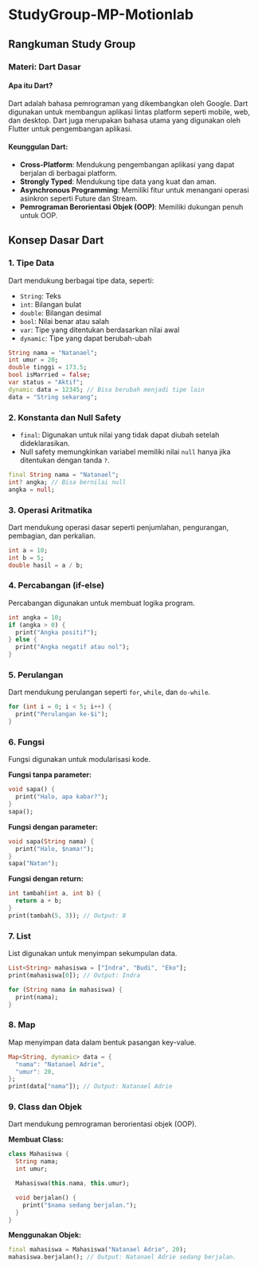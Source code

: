 # StudyGroup-MP-Motionlab

## Rangkuman Study Group

### Materi: Dart Dasar

#### Apa itu Dart?
Dart adalah bahasa pemrograman yang dikembangkan oleh Google. Dart digunakan untuk membangun aplikasi lintas platform seperti mobile, web, dan desktop. Dart juga merupakan bahasa utama yang digunakan oleh Flutter untuk pengembangan aplikasi.

#### Keunggulan Dart:
- **Cross-Platform**: Mendukung pengembangan aplikasi yang dapat berjalan di berbagai platform.
- **Strongly Typed**: Mendukung tipe data yang kuat dan aman.
- **Asynchronous Programming**: Memiliki fitur untuk menangani operasi asinkron seperti Future dan Stream.
- **Pemrograman Berorientasi Objek (OOP)**: Memiliki dukungan penuh untuk OOP.

## Konsep Dasar Dart

### 1. Tipe Data
Dart mendukung berbagai tipe data, seperti:
- `String`: Teks
- `int`: Bilangan bulat
- `double`: Bilangan desimal
- `bool`: Nilai benar atau salah
- `var`: Tipe yang ditentukan berdasarkan nilai awal
- `dynamic`: Tipe yang dapat berubah-ubah

```dart
String nama = "Natanael";
int umur = 20;
double tinggi = 173.5;
bool isMarried = false;
var status = "Aktif";
dynamic data = 12345; // Bisa berubah menjadi tipe lain
data = "String sekarang";
```

### 2. Konstanta dan Null Safety
- `final`: Digunakan untuk nilai yang tidak dapat diubah setelah dideklarasikan.
- Null safety memungkinkan variabel memiliki nilai `null` hanya jika ditentukan dengan tanda `?`.

```dart
final String nama = "Natanael";
int? angka; // Bisa bernilai null
angka = null;
```

### 3. Operasi Aritmatika
Dart mendukung operasi dasar seperti penjumlahan, pengurangan, pembagian, dan perkalian.

```dart
int a = 10;
int b = 5;
double hasil = a / b;
```

### 4. Percabangan (if-else)
Percabangan digunakan untuk membuat logika program.

```dart
int angka = 10;
if (angka > 0) {
  print("Angka positif");
} else {
  print("Angka negatif atau nol");
}
```

### 5. Perulangan
Dart mendukung perulangan seperti `for`, `while`, dan `do-while`.

```dart
for (int i = 0; i < 5; i++) {
  print("Perulangan ke-$i");
}
```

### 6. Fungsi
Fungsi digunakan untuk modularisasi kode.

**Fungsi tanpa parameter:**
```dart
void sapa() {
  print("Halo, apa kabar?");
}
sapa();
```

**Fungsi dengan parameter:**
```dart
void sapa(String nama) {
  print("Halo, $nama!");
}
sapa("Natan");
```

**Fungsi dengan return:**
```dart
int tambah(int a, int b) {
  return a + b;
}
print(tambah(5, 3)); // Output: 8
```

### 7. List
List digunakan untuk menyimpan sekumpulan data.

```dart
List<String> mahasiswa = ["Indra", "Budi", "Eko"];
print(mahasiswa[0]); // Output: Indra

for (String nama in mahasiswa) {
  print(nama);
}
```

### 8. Map
Map menyimpan data dalam bentuk pasangan key-value.

```dart
Map<String, dynamic> data = {
  "nama": "Natanael Adrie",
  "umur": 20,
};
print(data["nama"]); // Output: Natanael Adrie
```

### 9. Class dan Objek
Dart mendukung pemrograman berorientasi objek (OOP).

**Membuat Class:**
```dart
class Mahasiswa {
  String nama;
  int umur;

  Mahasiswa(this.nama, this.umur);

  void berjalan() {
    print("$nama sedang berjalan.");
  }
}
```

**Menggunakan Objek:**
```dart
final mahasiswa = Mahasiswa("Natanael Adrie", 20);
mahasiswa.berjalan(); // Output: Natanael Adrie sedang berjalan.
```
